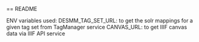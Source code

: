 == README

ENV variables used:
DESMM_TAG_SET_URL: to get the solr mappings for a given tag set from TagManager service
CANVAS_URL: to get IIIF canvas data via IIIF API service
